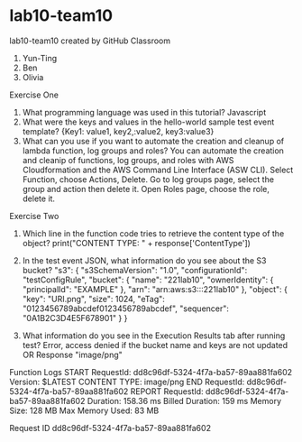 # lab10-team10
lab10-team10 created by GitHub Classroom
1. Yun-Ting
2. Ben
3. Olivia

Exercise One
1. What programming language was used in this tutorial? 
Javascript
2. What were the keys and values in the hello-world sample test event template? 
{Key1: value1, key2,:value2, key3:value3}
3. What can you use if you want to automate the creation and cleanup of lambda function, log groups and roles? 
You can automate the creation and cleanip of functions, log groups, and roles with AWS Cloudformation and the AWS Command Line Interface (ASW CLI). Select Function, choose Actions, Delete. Go to log groups page, select the group and action then delete it. Open Roles page, choose the role, delete it. 

Exercise Two
1. Which line in the function code tries to retrieve the content type of the object? 
print("CONTENT TYPE: " + response['ContentType'])
2. In the test event JSON, what information do you see about the S3 bucket?
"s3": {
        "s3SchemaVersion": "1.0",
        "configurationId": "testConfigRule",
        "bucket": {
          "name": "221lab10",
          "ownerIdentity": {
            "principalId": "EXAMPLE"
          },
          "arn": "arn:aws:s3:::221lab10"
        },
        "object": {
          "key": "URI.png",
          "size": 1024,
          "eTag": "0123456789abcdef0123456789abcdef",
          "sequencer": "0A1B2C3D4E5F678901"
        }
      }
      
3. What information do you see in the Execution Results tab after running test? 
Error, access denied if the bucket name and keys are not updated OR
Response
"image/png"

Function Logs
START RequestId: dd8c96df-5324-4f7a-ba57-89aa881fa602 Version: $LATEST
CONTENT TYPE: image/png
END RequestId: dd8c96df-5324-4f7a-ba57-89aa881fa602
REPORT RequestId: dd8c96df-5324-4f7a-ba57-89aa881fa602	Duration: 158.36 ms	Billed Duration: 159 ms	Memory Size: 128 MB	Max Memory Used: 83 MB

Request ID
dd8c96df-5324-4f7a-ba57-89aa881fa602
